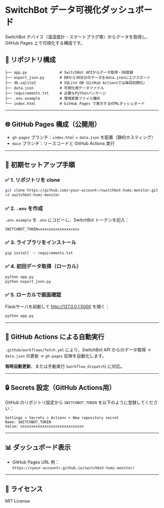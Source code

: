 # SwitchBot データ可視化ダッシュボード

SwitchBot デバイス（温湿度計・スマートプラグ等）からデータを取得し、GitHub Pages 上で可視化する構成です。

## 📁 リポジトリ構成

```
├── app.py               # SwitchBot APIからデータ取得・DB登録
├── export_json.py       # DBから30日分のデータをdata.jsonにエクスポート
├── db.sqlite3           # SQLite DB（GitHub Actionsでは毎回初期化）
├── data.json            # 可視化用データファイル
├── requirements.txt     # 必要なPythonパッケージ
├── .env.example         # 環境変数ファイル雛形
└── index.html           # GitHub Pages で表示するHTMLダッシュボード
```

---

## 🌐 GitHub Pages 構成（公開用）

- `gh-pages` ブランチ：`index.html` + `data.json` を配置（静的ホスティング）
- `main` ブランチ：ソースコードと GitHub Actions 実行

---

## 🚀 初期セットアップ手順

### ✅ 1. リポジトリを clone

```bash
git clone https://github.com/<your-account>/switchbot-humi-monitor.git
cd switchbot-humi-monitor
```

### ✅ 2. `.env` を作成

`.env.example` を `.env` にコピーし、SwitchBot トークンを記入：

```env
SWITCHBOT_TOKEN=xxxxxxxxxxxxxxxxxx
```

### ✅ 3. ライブラリをインストール

```bash
pip install -r requirements.txt
```

### ✅ 4. 初回データ取得（ローカル）

```bash
python app.py
python export_json.py
```

### ✅ 5. ローカルで画面確認

Flaskサーバを起動して http://127.0.0.1:5000 を開く：

```bash
python app.py
```

---

## 🔄 GitHub Actions による自動実行

`.github/workflows/fetch.yml` により、SwitchBot API からのデータ取得 → `data.json` の更新 → `gh-pages` 反映を自動化します。

**毎時自動更新**、または手動実行 (`workflow_dispatch`) に対応。

---

## 🔒 Secrets 設定（GitHub Actions用）

GitHub のリポジトリ設定から `SWITCHBOT_TOKEN` を以下のように登録してください：

```
Settings > Secrets > Actions > New repository secret
Name: SWITCHBOT_TOKEN
Value: xxxxxxxxxxxxxxxxxxxxxxxxxxxxx
```

---

## 📊 ダッシュボード表示

- GitHub Pages URL 例：  
  `https://<your-account>.github.io/switchbot-humi-monitor/`

---

## 📎 ライセンス

MIT License.
